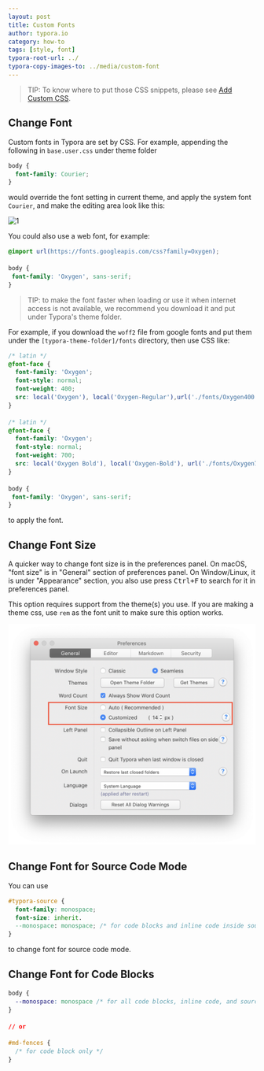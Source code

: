 ```yaml
---
layout: post
title: Custom Fonts
author: typora.io
category: how-to
tags: [style, font]
typora-root-url: ../
typora-copy-images-to: ../media/custom-font
---
```


> TIP: To know where to put those CSS snippets, please see [Add Custom CSS](/Add-Custom-CSS/).

## Change Font

Custom fonts in Typora are set by CSS. For example, appending the following in `base.user.css` under theme folder

```css
body {
  font-family: Courier;
}
```

would override the font setting in current theme, and apply the system font `Courier`, and make the editing area look like this: 

![1](/media/custom-font/1.png)

You could also use a web font, for example:

```css
@import url(https://fonts.googleapis.com/css?family=Oxygen);

body {
 font-family: 'Oxygen', sans-serif; 
}
```

> TIP: to make the font faster when loading or use it when internet access is not available, we recommend you download it and put under Typora's theme folder.

For example, if you download the `woff2` file from google fonts and put them under the `[typora-theme-folder]/fonts` directory, then use CSS like:

```css
/* latin */
@font-face {
  font-family: 'Oxygen';
  font-style: normal;
  font-weight: 400;
  src: local('Oxygen'), local('Oxygen-Regular'),url('./fonts/Oxygen400.woff2') format('woff2');
}

/* latin */
@font-face {
  font-family: 'Oxygen';
  font-style: normal;
  font-weight: 700;
  src: local('Oxygen Bold'), local('Oxygen-Bold'), url('./fonts/Oxygen700.woff2') format('woff2');
}

body {
 font-family: 'Oxygen', sans-serif; 
}
```

to apply the font.

## Change Font Size

A quicker way to change font size is in the preferences panel. On macOS, "font size" is in "General" section of preferences panel. On Window/Linux, it is under "Appearance" section, you also use press <kbd>Ctrl+F</kbd> to search for it in preferences panel.

This option requires support from the theme(s) you use. If you are making a theme css, use `rem` as the font unit to make sure this option works.

<img alt="2" src="/media/custom-font/2.png" style="zoom:50%" />

## Change Font for Source Code Mode

You can use 

```css
#typora-source {
  font-family: monospace;
  font-size: inherit.
  --monospace: monospace; /* for code blocks and inline code inside source code mode */
}
```

to change font for source code mode.

## Change Font for Code Blocks

```css
body {
  --monospace: monospace /* for all code blocks, inline code, and source code mode */
}

// or

#md-fences {
  /* for code block only */
}
```

